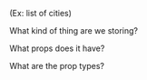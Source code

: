 (Ex: list of cities)

What kind of thing are we storing?

What props does it have?

What are the prop types?

